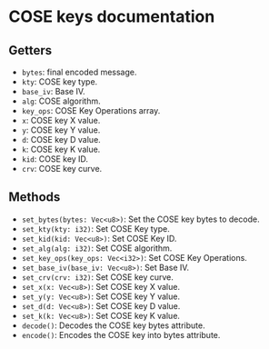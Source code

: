 # COSE keys documentation

## Getters

- `bytes`: final encoded message.
- `kty`: COSE key type.
- `base_iv`: Base IV.
- `alg`: COSE algorithm.
- `key_ops`: COSE Key Operations array.
- `x`: COSE key X value.
- `y`: COSE key Y value.
- `d`: COSE key D value.
- `k`: COSE key K value.
- `kid`: COSE key ID.
- `crv`: COSE key curve.

## Methods 

- `set_bytes(bytes: Vec<u8>)`: Set the COSE key bytes to decode.
- `set_kty(kty: i32)`: Set COSE Key type.
- `set_kid(kid: Vec<u8>)`: Set COSE Key ID.
- `set_alg(alg: i32)`: Set COSE algorithm.
- `set_key_ops(key_ops: Vec<i32>)`: Set COSE Key Operations.
- `set_base_iv(base_iv: Vec<u8>)`: Set Base IV.
- `set_crv(crv: i32)`: Set COSE key curve.
- `set_x(x: Vec<u8>)`: Set COSE key X value. 
- `set_y(y: Vec<u8>)`: Set COSE key Y value. 
- `set_d(d: Vec<u8>)`: Set COSE key D value. 
- `set_k(k: Vec<u8>)`: Set COSE key K value. 
- `decode()`: Decodes the COSE key bytes attribute. 
- `encode()`: Encodes the COSE key into bytes attribute. 
